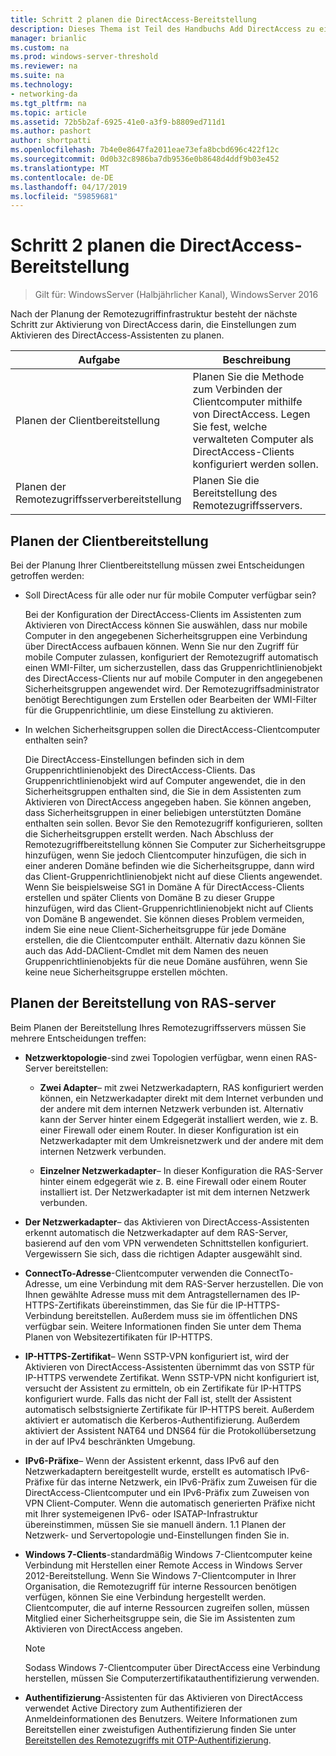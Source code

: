```yaml
---
title: Schritt 2 planen die DirectAccess-Bereitstellung
description: Dieses Thema ist Teil des Handbuchs Add DirectAccess zu einer vorhandenen Remotezugriffsbereitstellung (VPN)-Bereitstellung für WindowsServer 2016
manager: brianlic
ms.custom: na
ms.prod: windows-server-threshold
ms.reviewer: na
ms.suite: na
ms.technology:
- networking-da
ms.tgt_pltfrm: na
ms.topic: article
ms.assetid: 72b5b2af-6925-41e0-a3f9-b8809ed711d1
ms.author: pashort
author: shortpatti
ms.openlocfilehash: 7b4e0e8647fa2011eae73efa8bcbd696c422f12c
ms.sourcegitcommit: 0d0b32c8986ba7db9536e0b8648d4ddf9b03e452
ms.translationtype: MT
ms.contentlocale: de-DE
ms.lasthandoff: 04/17/2019
ms.locfileid: "59859681"
---
```

# <a name="step-2-plan-the-directaccess-deployment"></a>Schritt 2 planen die DirectAccess-Bereitstellung

>Gilt für: WindowsServer (Halbjährlicher Kanal), WindowsServer 2016

Nach der Planung der Remotezugriffinfrastruktur besteht der nächste Schritt zur Aktivierung von DirectAccess darin, die Einstellungen zum Aktivieren des DirectAccess-Assistenten zu planen.  
  
|Aufgabe|Beschreibung|  
|----|--------|  
|Planen der Clientbereitstellung|Planen Sie die Methode zum Verbinden der Clientcomputer mithilfe von DirectAccess. Legen Sie fest, welche verwalteten Computer als DirectAccess-Clients konfiguriert werden sollen.|  
|Planen der Remotezugriffsserverbereitstellung|Planen Sie die Bereitstellung des Remotezugriffsservers.|  
  
## <a name="bkmk_2_1_client"></a>Planen der Clientbereitstellung  
Bei der Planung Ihrer Clientbereitstellung müssen zwei Entscheidungen getroffen werden:  
  
-   Soll DirectAcess für alle oder nur für mobile Computer verfügbar sein?  
  
    Bei der Konfiguration der DirectAccess-Clients im Assistenten zum Aktivieren von DirectAccess können Sie auswählen, dass nur mobile Computer in den angegebenen Sicherheitsgruppen eine Verbindung über DirectAccess aufbauen können. Wenn Sie nur den Zugriff für mobile Computer zulassen, konfiguriert der Remotezugriff automatisch einen WMI-Filter, um sicherzustellen, dass das Gruppenrichtlinienobjekt des DirectAccess-Clients nur auf mobile Computer in den angegebenen Sicherheitsgruppen angewendet wird. Der Remotezugriffsadministrator benötigt Berechtigungen zum Erstellen oder Bearbeiten der WMI-Filter für die Gruppenrichtlinie, um diese Einstellung zu aktivieren.  
  
-   In welchen Sicherheitsgruppen sollen die DirectAccess-Clientcomputer enthalten sein?  
  
    Die DirectAccess-Einstellungen befinden sich in dem Gruppenrichtlinienobjekt des DirectAccess-Clients. Das Gruppenrichtlinienobjekt wird auf Computer angewendet, die in den Sicherheitsgruppen enthalten sind, die Sie in dem Assistenten zum Aktivieren von DirectAccess angegeben haben. Sie können angeben, dass Sicherheitsgruppen in einer beliebigen unterstützten Domäne enthalten sein sollen. Bevor Sie den Remotezugriff konfigurieren, sollten die Sicherheitsgruppen erstellt werden. Nach Abschluss der Remotezugriffbereitstellung können Sie Computer zur Sicherheitsgruppe hinzufügen, wenn Sie jedoch Clientcomputer hinzufügen, die sich in einer anderen Domäne befinden wie die Sicherheitsgruppe, dann wird das Client-Gruppenrichtlinienobjekt nicht auf diese Clients angewendet. Wenn Sie beispielsweise SG1 in Domäne A für DirectAccess-Clients erstellen und später Clients von Domäne B zu dieser Gruppe hinzufügen, wird das Client-Gruppenrichtlinienobjekt nicht auf Clients von Domäne B angewendet. Sie können dieses Problem vermeiden, indem Sie eine neue Client-Sicherheitsgruppe für jede Domäne erstellen, die die Clientcomputer enthält. Alternativ dazu können Sie auch das Add-DAClient-Cmdlet mit dem Namen des neuen Gruppenrichtlinienobjekts für die neue Domäne ausführen, wenn Sie keine neue Sicherheitsgruppe erstellen möchten.  
  
## <a name="bkmk_2_2_server"></a>Planen der Bereitstellung von RAS-server  
Beim Planen der Bereitstellung Ihres Remotezugriffsservers müssen Sie mehrere Entscheidungen treffen:  
  
-   **Netzwerktopologie**-sind zwei Topologien verfügbar, wenn einen RAS-Server bereitstellen:  
  
    -   **Zwei Adapter**– mit zwei Netzwerkadaptern, RAS konfiguriert werden können, ein Netzwerkadapter direkt mit dem Internet verbunden und der andere mit dem internen Netzwerk verbunden ist. Alternativ kann der Server hinter einem Edgegerät installiert werden, wie z. B. einer Firewall oder einem Router. In dieser Konfiguration ist ein Netzwerkadapter mit dem Umkreisnetzwerk und der andere mit dem internen Netzwerk verbunden.  
  
    -   **Einzelner Netzwerkadapter**– In dieser Konfiguration die RAS-Server hinter einem edgegerät wie z. B. eine Firewall oder einem Router installiert ist. Der Netzwerkadapter ist mit dem internen Netzwerk verbunden.  
  
-   **Der Netzwerkadapter**– das Aktivieren von DirectAccess-Assistenten erkennt automatisch die Netzwerkadapter auf dem RAS-Server, basierend auf den vom VPN verwendeten Schnittstellen konfiguriert. Vergewissern Sie sich, dass die richtigen Adapter ausgewählt sind.  
  
-   **ConnectTo-Adresse**-Clientcomputer verwenden die ConnectTo-Adresse, um eine Verbindung mit dem RAS-Server herzustellen. Die von Ihnen gewählte Adresse muss mit dem Antragstellernamen des IP-HTTPS-Zertifikats übereinstimmen, das Sie für die IP-HTTPS-Verbindung bereitstellen. Außerdem muss sie im öffentlichen DNS verfügbar sein. Weitere Informationen finden Sie unter dem Thema Planen von Websitezertifikaten für IP-HTTPS.  
  
-   **IP-HTTPS-Zertifikat**– Wenn SSTP-VPN konfiguriert ist, wird der Aktivieren von DirectAccess-Assistenten übernimmt das von SSTP für IP-HTTPS verwendete Zertifikat. Wenn SSTP-VPN nicht konfiguriert ist, versucht der Assistent zu ermitteln, ob ein Zertifikate für IP-HTTPS konfiguriert wurde. Falls das nicht der Fall ist, stellt der Assistent automatisch selbstsignierte Zertifikate für IP-HTTPS bereit. Außerdem aktiviert er automatisch die Kerberos-Authentifizierung. Außerdem aktiviert der Assistent NAT64 und DNS64 für die Protokollübersetzung in der auf IPv4 beschränkten Umgebung.  
  
-   **IPv6-Präfixe**– Wenn der Assistent erkennt, dass IPv6 auf den Netzwerkadaptern bereitgestellt wurde, erstellt es automatisch IPv6-Präfixe für das interne Netzwerk, ein IPv6-Präfix zum Zuweisen für die DirectAccess-Clientcomputer und ein IPv6-Präfix zum Zuweisen von VPN Client-Computer. Wenn die automatisch generierten Präfixe nicht mit Ihrer systemeigenen IPv6- oder ISATAP-Infrastruktur übereinstimmen, müssen Sie sie manuell ändern. 1.1 Planen der Netzwerk- und Servertopologie und-Einstellungen finden Sie in.  
  
-   **Windows 7-Clients**-standardmäßig Windows 7-Clientcomputer keine Verbindung mit Herstellen einer Remote Access in Windows Server 2012-Bereitstellung. Wenn Sie Windows 7-Clientcomputer in Ihrer Organisation, die Remotezugriff für interne Ressourcen benötigen verfügen, können Sie eine Verbindung hergestellt werden. Clientcomputer, die auf interne Ressourcen zugreifen sollen, müssen Mitglied einer Sicherheitsgruppe sein, die Sie im Assistenten zum Aktivieren von DirectAccess angeben.  
  
    > [!NOTE]
    > Sodass Windows 7-Clientcomputer über DirectAccess eine Verbindung herstellen, müssen Sie Computerzertifikatauthentifizierung verwenden.
  
-   **Authentifizierung**-Assistenten für das Aktivieren von DirectAccess verwendet Active Directory zum Authentifizieren der Anmeldeinformationen des Benutzers. Weitere Informationen zum Bereitstellen einer zweistufigen Authentifizierung finden Sie unter [Bereitstellen des Remotezugriffs mit OTP-Authentifizierung](../../ras/otp/Deploy-RA-OTP.md).  
  

  


